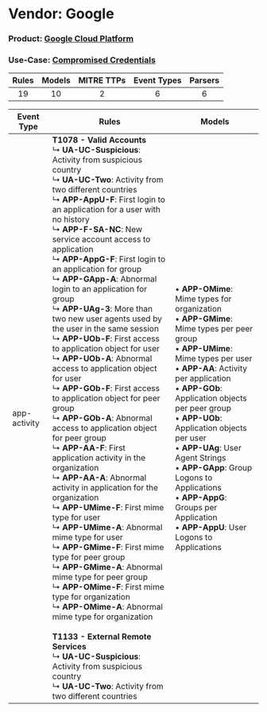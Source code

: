 Vendor: Google
==============
### Product: [Google Cloud Platform](../ds_google_google_cloud_platform.md)
### Use-Case: [Compromised Credentials](../../../../UseCases/uc_compromised_credentials.md)

| Rules | Models | MITRE TTPs | Event Types | Parsers |
|:-----:|:------:|:----------:|:-----------:|:-------:|
|  19   |   10   |     2      |      6      |    6    |

| Event Type   | Rules                                                                                                                                                                                                                                                                                                                                                                                                                                                                                                                                                                                                                                                                                                                                                                                                                                                                                                                                                                                                                                                                                                                                                                                                                                                                                                                                                                                                                                                                                                                                      | Models                                                                                                                                                                                                                                                                                                                                                                                                                                                                                                 |
| ------------ | ------------------------------------------------------------------------------------------------------------------------------------------------------------------------------------------------------------------------------------------------------------------------------------------------------------------------------------------------------------------------------------------------------------------------------------------------------------------------------------------------------------------------------------------------------------------------------------------------------------------------------------------------------------------------------------------------------------------------------------------------------------------------------------------------------------------------------------------------------------------------------------------------------------------------------------------------------------------------------------------------------------------------------------------------------------------------------------------------------------------------------------------------------------------------------------------------------------------------------------------------------------------------------------------------------------------------------------------------------------------------------------------------------------------------------------------------------------------------------------------------------------------------------------------ | ------------------------------------------------------------------------------------------------------------------------------------------------------------------------------------------------------------------------------------------------------------------------------------------------------------------------------------------------------------------------------------------------------------------------------------------------------------------------------------------------------ |
| app-activity | <b>T1078 - Valid Accounts</b><br> ↳ <b>UA-UC-Suspicious</b>: Activity from suspicious country<br> ↳ <b>UA-UC-Two</b>: Activity from two different countries<br> ↳ <b>APP-AppU-F</b>: First login to an application for a user with no history<br> ↳ <b>APP-F-SA-NC</b>: New service account access to application<br> ↳ <b>APP-AppG-F</b>: First login to an application for group<br> ↳ <b>APP-GApp-A</b>: Abnormal login to an application for group<br> ↳ <b>APP-UAg-3</b>: More than two new user agents used by the user in the same session<br> ↳ <b>APP-UOb-F</b>: First access to application object for user<br> ↳ <b>APP-UOb-A</b>: Abnormal access to application object for user<br> ↳ <b>APP-GOb-F</b>: First access to application object for peer group<br> ↳ <b>APP-GOb-A</b>: Abnormal access to application object for peer group<br> ↳ <b>APP-AA-F</b>: First application activity in the organization<br> ↳ <b>APP-AA-A</b>: Abnormal activity in application for the organization<br> ↳ <b>APP-UMime-F</b>: First mime type for user<br> ↳ <b>APP-UMime-A</b>: Abnormal mime type for user<br> ↳ <b>APP-GMime-F</b>: First mime type for peer group<br> ↳ <b>APP-GMime-A</b>: Abnormal mime type for peer group<br> ↳ <b>APP-OMime-F</b>: First mime type for organization<br> ↳ <b>APP-OMime-A</b>: Abnormal mime type for organization<br><br><b>T1133 - External Remote Services</b><br> ↳ <b>UA-UC-Suspicious</b>: Activity from suspicious country<br> ↳ <b>UA-UC-Two</b>: Activity from two different countries |  • <b>APP-OMime</b>: Mime types for organization<br> • <b>APP-GMime</b>: Mime types per peer group<br> • <b>APP-UMime</b>: Mime types per user<br> • <b>APP-AA</b>: Activity per application<br> • <b>APP-GOb</b>: Application objects per peer group<br> • <b>APP-UOb</b>: Application objects per user<br> • <b>APP-UAg</b>: User Agent Strings<br> • <b>APP-GApp</b>: Group Logons to Applications<br> • <b>APP-AppG</b>: Groups per Application<br> • <b>APP-AppU</b>: User Logons to Applications |